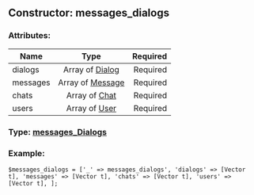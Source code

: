 ## Constructor: messages\_dialogs  

### Attributes:

| Name     |    Type       | Required |
|----------|:-------------:|---------:|
|dialogs|Array of [Dialog](../types/Dialog.md) | Required|
|messages|Array of [Message](../types/Message.md) | Required|
|chats|Array of [Chat](../types/Chat.md) | Required|
|users|Array of [User](../types/User.md) | Required|


### Type: [messages\_Dialogs](../types/messages\_Dialogs.md)

### Example:


```
$messages_dialogs = ['_' => messages_dialogs', 'dialogs' => [Vector t], 'messages' => [Vector t], 'chats' => [Vector t], 'users' => [Vector t], ];
```